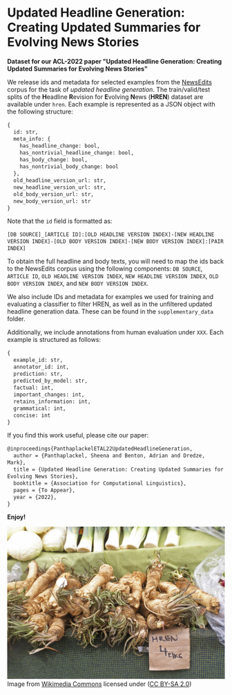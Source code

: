 # Updated Headline Generation: Creating Updated Summaries for Evolving News Stories

**Dataset for our ACL-2022 paper "Updated Headline Generation: Creating Updated Summaries for Evolving News Stories"**

We release ids and metadata for selected examples from the [NewsEdits](https://arxiv.org/abs/2104.09647) corpus for the task of *updated headline generation*. The train/valid/test splits of the <b>H</b>eadline <b>R</b>evision for <b>E</b>volving <b>N</b>ews (**HREN**) dataset are available under `hren`. Each example is represented as a JSON object with the following structure:

```
{
  id: str,
  meta_info: {
    has_headline_change: bool,
    has_nontrivial_headline_change: bool,
    has_body_change: bool,
    has_nontrivial_body_change: bool
  },
  old_headline_version_url: str,
  new_headline_version_url: str,
  old_body_version_url: str,
  new_body_version_url: str
}
```

Note that the `id` field is formatted as:

```
[DB SOURCE]_[ARTICLE ID]:[OLD HEADLINE VERSION INDEX]-[NEW HEADLINE VERSION INDEX]-[OLD BODY VERSION INDEX]-[NEW BODY VERSION INDEX]:[PAIR INDEX]
```

To obtain the full headline and body texts, you will need to map the ids back to the NewsEdits corpus using the following components: `DB SOURCE`, `ARTICLE ID`, `OLD HEADLINE VERSION INDEX`, `NEW HEADLINE VERSION INDEX`, `OLD BODY VERSION INDEX`, and `NEW BODY VERSION INDEX`.

We also include IDs and metadata for examples we used for training and evaluating a classifier to filter HREN, as well as in the unfiltered updated headline generation data. These can be found in the `supplementary_data` folder.

Additionally, we include annotations from human evaluation under `XXX`. Each example is structured as follows:

```
{
  example_id: str,
  annotator_id: int,
  prediction: str,
  predicted_by_model: str,
  factual: int,
  important_changes: int,
  retains_information: int,
  grammatical: int,
  concise: int
}
```


If you find this work useful, please cite our paper:

```
@inproceedings{PanthaplackelETAL22UpdatedHeadlineGeneration,
  author = {Panthaplackel, Sheena and Benton, Adrian and Dredze, Mark},
  title = {Updated Headline Generation: Creating Updated Summaries for Evolving News Stories},
  booktitle = {Association for Computational Linguistics},
  pages = {To Appear},
  year = {2022},
}
```

__Enjoy!__

![](hren.jpg)
Image from [Wikimedia Commons](https://commons.wikimedia.org/wiki/File:Hren_(Horseradish)_(25443687854).jpg) licensed under ([CC BY-SA 2.0](https://creativecommons.org/licenses/by-sa/2.0/deed.en))
